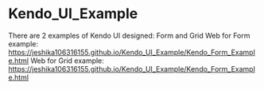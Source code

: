# Kendo_UI_Example
There are 2 examples of Kendo UI designed: Form and Grid
Web for Form example: https://jeshika106316155.github.io/Kendo_UI_Example/Kendo_Form_Example.html
Web for Grid example: https://jeshika106316155.github.io/Kendo_UI_Example/Kendo_Form_Example.html
